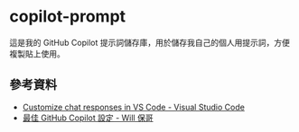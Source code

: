 # copilot-prompt

這是我的 GitHub Copilot 提示詞儲存庫，用於儲存我自己的個人用提示詞，方便複製貼上使用。

## 參考資料

- [Customize chat responses in VS Code - Visual Studio Code](https://code.visualstudio.com/docs/copilot/copilot-customization)
- [最佳 GitHub Copilot 設定 - Will 保哥](https://github.com/doggy8088/github-copilot-configs)

